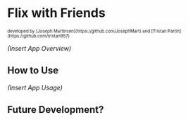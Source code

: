 # Flix with Friends

<sub>
    <sup>
    developed by [Joseph Martinsen](https://github.com/JosephMart) and [Tristan Partin](https://github.com/tristan957)
    </sup>
</sub>



*(Insert App Overview)*

## How to Use
*(Insert App Usage)*

## Future Development?

